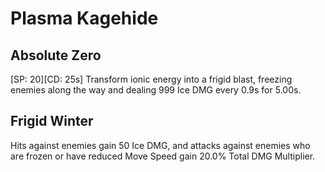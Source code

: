 # Plasma Kagehide

## Absolute Zero

[SP: 20][CD: 25s] Transform ionic energy into a frigid blast, freezing enemies along the way and dealing 999 Ice DMG every 0.9s for 5.00s.

## Frigid Winter

Hits against enemies gain 50 Ice DMG, and attacks against enemies who are frozen or have reduced Move Speed gain 20.0% Total DMG Multiplier.